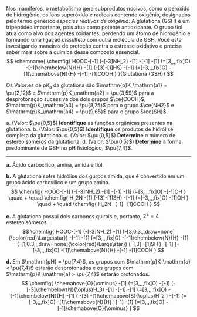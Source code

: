 Nos mamíferos, o metabolismo gera subprodutos nocivos, como o peróxido de hidrogênio, os íons superóxido e radicais contendo oxigênio, designados pelo termo genérico *espécies reativas de oxigênio*. A glutationa (GSH) é um tripeptídeo importante, pois atua como potente antioxidante. O grupo tiol atua como alvo dos agentes oxidantes, perdendo um átomo de hidrogênio e formando uma ligação dissulfeto com outra molécula de GSH. Você está investigando maneiras de proteção contra o estresse oxidativo e precisa saber mais sobre a química desse composto essencial.
$$
    \chemname{
        \chemfig{
            HOOC-[-1]
                (-[-3]NH_2)
            -[1]
            -[-1]
            -[1]
                (=[3,,,,fix]O)
            -[-1]\chembelow{N}{H}
            -[1]
                (-[3]-[1]HS)
            -[-1]
                (=[-3,,,,fix]O)
            -[1]\chemabove{N}{H}
            -[-1]
            -[1]COOH
        }
    }{Glutationa (GSH)}
$$

Os Valor:es de $\mathrm{p}K_\mathrm{a}$ da glutationa são $\mathrm{p}K_\mathrm{a1} = \pu{2,12}$ e $\mathrm{p}K_\mathrm{a2} = \pu{3,59}$ para a desprotonação sucessiva dos dois grupos $\ce{COOH}$, $\mathrm{p}K_\mathrm{a3} = \pu{8,75}$ para o grupo $\ce{NH2}$ e $\mathrm{p}K_\mathrm{a4} = \pu{9,65}$ para o grupo $\ce{SH}$. 

a. (Valor: $\pu{0,5}$) **Identifique** as funções orgânicas presentes na glutationa.
b. (Valor: $\pu{0,5}$) **Identifique** os produtos de hidrólise completa da glutationa.
c. (Valor: $\pu{0,5}$) **Determine** o número de estereoisômeros da glutationa.
d. (Valor: $\pu{0,5}$) **Determine** a forma predominante de GSH no $\mathrm{pH}$ fisiológico, $\pu{7,4}$.

---

**a.** Ácido carboxílico, amina, amida e tiol.

**b.** A glutationa sofre hidrólise dos gurpos amida, que é convertido em um grupo ácido carboxílico e um grupo amina.
$$
    \chemfig{
        HOOC-[-1]
            (-[-3]NH_2)
        -[1]
        -[-1]
        -[1]
            (=[3,,,,fix]O)
        -[-1]OH
    }
    \quad
    +
    \quad
    \chemfig{
        H_2N
        -[1]
            (-[3]-[1]SH)
        -[-1]
            (=[-3,,,,fix]O)
        -[1]OH
    }
    \quad
    +
    \quad
    \chemfig{
        H_2N
        -[-1]
        -[1]COOH
    }
$$

**c.** A glutationa possui dois carbonos quirais e, portanto, $2^2 = 4$ estereoisômeros.
$$
    \chemfig{
        HOOC-[-1]
            (-[-3]NH_2)
        -[1]
            (-[3,0.3,,,draw=none]{\color{red}\Large\star})
        -[-1]
        -[1]
            (=[3,,,,fix]O)
        -[-1]\chembelow{N}{H}
        -[1]
             (-[1,0.3,,,draw=none]{\color{red}\Large\star})
            (
                -[3]
                -[1]SH
            )
        -[-1]
            (=[-3,,,,fix]O)
        -[1]\chemabove{N}{H}
        -[-1]
        -[1]COOH
    }
$$

**d.** Em $\mathrm{pH} = \pu{7,4}$, os grupos com $\mathrm{p}K_\mathrm{a} < \pu{7,4}$ estarão desprotonados e os grupos com $\mathrm{p}K_\mathrm{a} > \pu{7,4}$ estarão protonados.
$$
    \chemfig{
        \chemabove{O}{\ominus}
        -[1]
            (=[3,,,,fix]O)
        -[-1]
            (-[-3]\chembelow{N}{\oplus}H_3)
        -[1]
        -[-1]
        -[1]
            (=[3,,,,fix]O)
        -[-1]\chembelow{N}{H}
        -[1]
            (
                -[3]
                -[1]\chemabove{S}{\oplus}H_2
            )
        -[-1]
            (=[-3,,,,fix]O)
        -[1]\chemabove{N}{H}
        -[-1]
        -[1]
            (=[3,,,,fix]O)
        -[-1]\chemabove{O}{\ominus}
    }
$$

